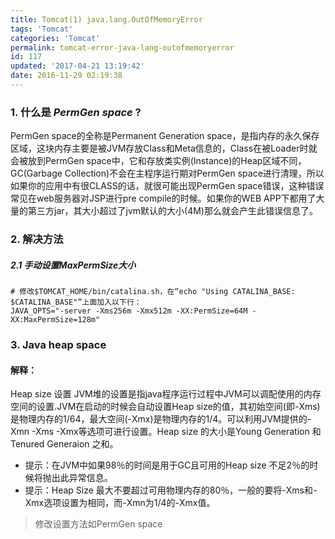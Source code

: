 ```yaml
---
title: Tomcat(1) java.lang.OutOfMemoryError
tags: 'Tomcat'
categories: 'Tomcat'
permalink: tomcat-error-java-lang-outofmemoryerror
id: 117
updated: '2017-04-21 13:19:42'
date: 2016-11-29 02:19:38
---
```



### 1. 什么是 *PermGen space* ?
PermGen space的全称是Permanent Generation space，是指内存的永久保存区域，这块内存主要是被JVM存放Class和Meta信息的，Class在被Loader时就会被放到PermGen space中，它和存放类实例(Instance)的Heap区域不同，GC(Garbage Collection)不会在主程序运行期对PermGen space进行清理，所以如果你的应用中有很CLASS的话，就很可能出现PermGen space错误，这种错误常见在web服务器对JSP进行pre compile的时候。如果你的WEB APP下都用了大量的第三方jar，其大小超过了jvm默认的大小(4M)那么就会产生此错误信息了。

### 2. 解决方法
##### 2.1 手动设置MaxPermSize大小
```
# 修改$TOMCAT_HOME/bin/catalina.sh，在“echo "Using CATALINA_BASE:   $CATALINA_BASE"”上面加入以下行：
JAVA_OPTS="-server -Xms256m -Xmx512m -XX:PermSize=64M -XX:MaxPermSize=128m"
```

### 3. Java heap space
#### 解释：
Heap size 设置
JVM堆的设置是指java程序运行过程中JVM可以调配使用的内存空间的设置.JVM在启动的时候会自动设置Heap size的值，其初始空间(即-Xms)是物理内存的1/64，最大空间(-Xmx)是物理内存的1/4。可以利用JVM提供的-Xmn -Xms -Xmx等选项可进行设置。Heap size 的大小是Young Generation 和Tenured Generaion 之和。

* 提示：在JVM中如果98％的时间是用于GC且可用的Heap size 不足2％的时候将抛出此异常信息。
* 提示：Heap Size 最大不要超过可用物理内存的80％，一般的要将-Xms和-Xmx选项设置为相同，而-Xmn为1/4的-Xmx值。

> 修改设置方法如PermGen space
